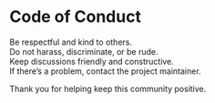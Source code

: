 # Code of Conduct

Be respectful and kind to others.  
Do not harass, discriminate, or be rude.  
Keep discussions friendly and constructive.  
If there’s a problem, contact the project maintainer.

Thank you for helping keep this community positive.
